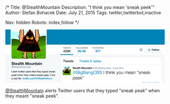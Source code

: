 /*
Title: @StealthMountain
Description: "I think you mean 'sneak peek'"
Author: Stefan Bohacek
Date: July 21, 2015
Tags: twitter,twitterbot,inactive

Nav: hidden
Robots: index,follow
*/

[![](/content/bots/twitterbots/images/StealthMountain.png)](https://twitter.com/StealthMountain)

[@StealthMountain](https://twitter.com/StealthMountain) alerts Twitter users that they typed "sneak peak" when they meant "sneak peek".
